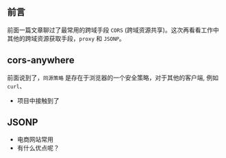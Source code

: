 
## 前言
前面一篇文章聊过了最常用的跨域手段 `CORS` (跨域资源共享)。这次再看看工作中其他的跨域资源获取手段，`proxy` 和 `JSONP`。

## cors-anywhere
前面说到了，`同源策略` 是存在于浏览器的一个安全策略，对于其他的客户端, 例如 `curl`、
* 项目中接触到了


## JSONP
* 电商网站常用
* 有什么优点呢？